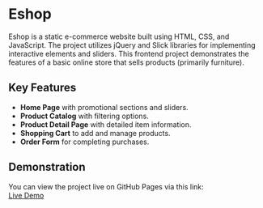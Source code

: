 # Eshop

Eshop is a static e-commerce website built using HTML, CSS, and JavaScript. The project utilizes jQuery and Slick libraries for implementing interactive elements and sliders. This frontend project demonstrates the features of a basic online store that sells products (primarily furniture).

## Key Features 

- **Home Page** with promotional sections and sliders.
- **Product Catalog** with filtering options.
- **Product Detail Page** with detailed item information.
- **Shopping Cart** to add and manage products.
- **Order Form** for completing purchases.

## Demonstration

You can view the project live on GitHub Pages via this link:  
[Live Demo](https://artemnaumets.github.io/eshop/)


